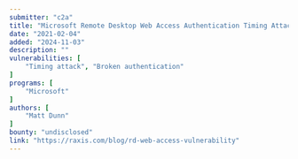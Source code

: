 ```yaml
---
submitter: "c2a"
title: "Microsoft Remote Desktop Web Access Authentication Timing Attack"
date: "2021-02-04"
added: "2024-11-03"
description: ""
vulnerabilities: [
    "Timing attack", "Broken authentication"
]
programs: [
    "Microsoft"
]
authors: [
    "Matt Dunn"
]
bounty: "undisclosed"
link: "https://raxis.com/blog/rd-web-access-vulnerability"
---
```




